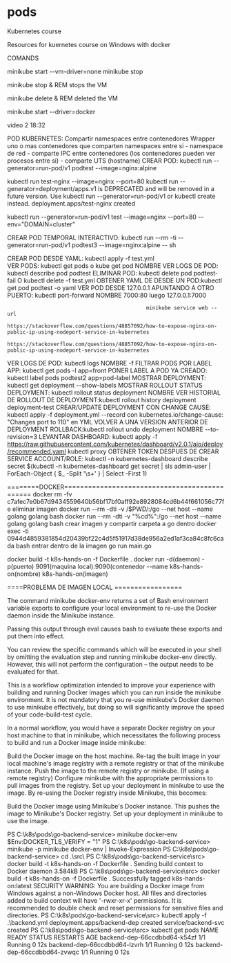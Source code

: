 # pods
Kubernetes course


Resources for kuernetes course on Windows with docker


COMANDS

minikube start --vm-driver=none
minikube stop

minikube stop & REM stops the VM

minikube delete & REM deleted the VM

minikube start --driver=docker


video 2 	18:32

POD KUBERNETES: Compartir namespaces entre contenedores
				Wrapper uno o mas contenedores que comparten namespaces entre si
					- namespace de red
					- comparte IPC entre contenedores (los contenedores pueden ver procesos entre si)
					- comparte UTS (hostname)
CREAR POD: kubectl run --generator=run-pod/v1 podtest --image=nginx:alpine

kubectl run test-nginx --image=nginx --port=80
kubectl run --generator=deployment/apps.v1 is DEPRECATED and will be removed in a future version. 
Use kubectl run --generator=run-pod/v1 or kubectl create instead.
deployment.apps/test-nginx created


kubectl run --generator=run-pod/v1 test --image=nginx --port=80 --env="DOMAIN=cluster"
  
  CREAR POD TEMPORAL INTERACTIVO: kubectl run --rm -ti --generator=run-pod/v1 podtest3 --image=nginx:alpine -- sh
  

CREAR POD DESDE YAML: kubectl apply -f test.yml  
VER PODS: kubectl get pods o kube get pod NOMBRE
VER LOGS DE POD: kubectl describe pod podtest
ELIMINAR POD: kubectl delete pod podtest-fail O kubectl delete -f test.yml
OBTENER YAML DE DESDE UN POD:kubectl get pod podtest -o yaml
VER POD DESDE 127.0.0.1 APUNTANDO A OTRO PUERTO: kubectl port-forward NOMBRE 7000:80
												 luego 127.0.0.1:7000
												 
												 minikube service web --url
												 https://stackoverflow.com/questions/48857092/how-to-expose-nginx-on-public-ip-using-nodeport-service-in-kubernetes
												 https://stackoverflow.com/questions/48857092/how-to-expose-nginx-on-public-ip-using-nodeport-service-in-kubernetes
VER LOGS DE POD: kubectl logs NOMBRE -f
FILTRAR PODS POR LABEL APP: kubectl get pods -l app=front
PONER LABEL A POD YA CREADO: kubectl label pods podtest2 app=pod-label
MOSTRAR DEPLOYMENT: kubectl get deployment --show-labels
MOSTRAR ROLLOUT STATUS DEPLOYMENT: kubectl rollout status deployment NOMBRE
VER HISTORIAL DE ROLLOUT DE DEPLOYMENT:kubectl rollout history deployment deployment-test
CREAR/UPDATE DEPLOYMENT CON CHANGE CAUSE: kubectl apply -f deployment.yml --record
										  con kubernetes.io/change-cause: "Changes port to 110" en YML
VOLVER A UNA VERSION ANTERIOR DE DEPLOYMENT ROLLBACK:kubectl rollout undo deployment NOMBRE --to-revision=3
LEVANTAR DASHBOARD: kubectl apply -f https://raw.githubusercontent.com/kubernetes/dashboard/v2.0.1/aio/deploy/recommended.yaml
					kubectl proxy
OBTENER TOKEN DESPUES DE CREAR SERVICE ACCOUNT/ROLE: kubectl -n kubernetes-dashboard describe secret $(kubectl -n kubernetes-dashboard get secret | sls admin-user | ForEach-Object { $_ -Split '\s+' } | Select -First 1)										  

========DOCKER==============================================
docker rm -fv c7afec7e0b67d9434559640b56bf17bf0aff92e8928084cd6b44f661056c77fe eliminar imagen
docker run --rm -dti -v /$PWD/:/go --net host --name golang golang bash
docker run --rm -dti -v "%cd%":/go --net host --name golang golang bash crear imagen y compartir carpeta a go dentro
docker exec -ti 0944d4859381854d20439bf22c4d5f51917d38de956a2ed1af3ca84c8fc6cada bash entrar dentro de la imagen
go run main.go

docker build -t k8s-hands-on -f Dockerfile .
docker run -d(daemon) -p(puerto) 9091(maquina local):9090(contenedor --name k8s-hands-on(nombre) k8s-hands-on(imagen) 
 					
====PROBLEMA DE IMAGEN LOCAL =================

The command minikube docker-env returns a set of Bash environment variable exports to configure your local environment to re-use the Docker daemon inside the Minikube instance.

Passing this output through eval causes bash to evaluate these exports and put them into effect.

You can review the specific commands which will be executed in your shell by omitting the evaluation step and running minikube docker-env directly. However, this will not perform the configuration – the output needs to be evaluated for that.

This is a workflow optimization intended to improve your experience with building and running Docker images which you can run inside the minikube environment. It is not mandatory that you re-use minikube's Docker daemon to use minikube effectively, but doing so will significantly improve the speed of your code-build-test cycle.

In a normal workflow, you would have a separate Docker registry on your host machine to that in minikube, which necessitates the following process to build and run a Docker image inside minikube:

Build the Docker image on the host machine.
Re-tag the built image in your local machine's image registry with a remote registry or that of the minikube instance.
Push the image to the remote registry or minikube.
(If using a remote registry) Configure minikube with the appropriate permissions to pull images from the registry.
Set up your deployment in minikube to use the image.
By re-using the Docker registry inside Minikube, this becomes:

Build the Docker image using Minikube's Docker instance. This pushes the image to Minikube's Docker registry.
Set up your deployment in minikube to use the image.

PS C:\k8s\pods\go-backend-service> minikube docker-env                                                                  $Env:DOCKER_TLS_VERIFY = "1"
PS C:\k8s\pods\go-backend-service> minikube -p minikube docker-env | Invoke-Expression                                  PS C:\k8s\pods\go-backend-service> cd .\src\                                                                            PS C:\k8s\pods\go-backend-service\src> docker build -t k8s-hands-on -f Dockerfile .                                     Sending build context to Docker daemon  3.584kB
PS C:\k8s\pods\go-backend-service\src> docker build -t k8s-hands-on -f Dockerfile . 
Successfully tagged k8s-hands-on:latest
SECURITY WARNING: You are building a Docker image from Windows against a non-Windows Docker host. All files and directories added to build context will have '-rwxr-xr-x' permissions. It is recommended to double check and reset permissions for sensitive files and directories.
PS C:\k8s\pods\go-backend-service\src> kubectl apply -f .\backend.yml                                                   deployment.apps/backend-dep created
service/backend-svc created
PS C:\k8s\pods\go-backend-service\src> kubectl get pods                                                                 NAME                           READY   STATUS    RESTARTS   AGE
backend-dep-66ccdbbd64-k54zf   1/1     Running   0          12s
backend-dep-66ccdbbd64-lzvrh   1/1     Running   0          12s
backend-dep-66ccdbbd64-zvwqc   1/1     Running   0          12s					